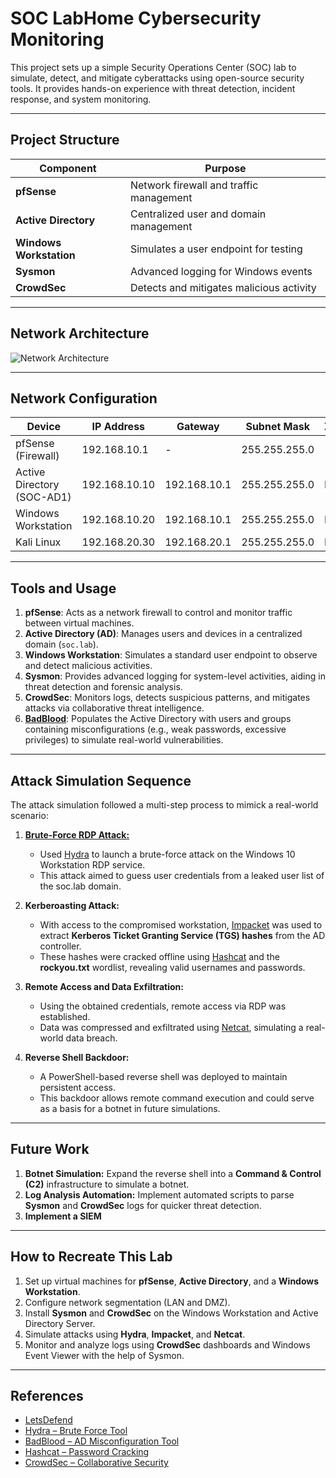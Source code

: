 # SOC LabHome Cybersecurity Monitoring

This project sets up a simple Security Operations Center (SOC) lab to simulate, detect, and mitigate cyberattacks using open-source security tools. It provides hands-on experience with threat detection, incident response, and system monitoring.

---

## Project Structure

| Component             | Purpose                                   |
|-----------------------|-------------------------------------------|
| **pfSense**           | Network firewall and traffic management   |
| **Active Directory**  | Centralized user and domain management    |
| **Windows Workstation**| Simulates a user endpoint for testing    |
| **Sysmon**            | Advanced logging for Windows events       |
| **CrowdSec**          | Detects and mitigates malicious activity  |

---

## Network Architecture

![Network Architecture](https://github.com/user-attachments/assets/3a6ae53d-8579-4038-8958-1352c3359474)

---

## Network Configuration

| Device                 | IP Address       | Gateway        | Subnet Mask     | Zone    |
|------------------------|------------------|----------------|-----------------|---------|
| pfSense (Firewall)     | 192.168.10.1     | -              | 255.255.255.0   | -       |
| Active Directory (SOC-AD1) | 192.168.10.10    | 192.168.10.1  | 255.255.255.0   | LAN     |
| Windows Workstation    | 192.168.10.20    | 192.168.10.1   | 255.255.255.0   | LAN     |
| Kali Linux             | 192.168.20.30    | 192.168.20.1   | 255.255.255.0   | DMZ     |

---

## Tools and Usage

1. **pfSense**: Acts as a network firewall to control and monitor traffic between virtual machines.  
2. **Active Directory (AD)**: Manages users and devices in a centralized domain (`soc.lab`).  
3. **Windows Workstation**: Simulates a standard user endpoint to observe and detect malicious activities.  
4. **Sysmon**: Provides advanced logging for system-level activities, aiding in threat detection and forensic analysis.  
5. **CrowdSec**: Monitors logs, detects suspicious patterns, and mitigates attacks via collaborative threat intelligence.  
6. **[BadBlood](https://github.com/davidprowe/BadBlood)**: Populates the Active Directory with users and groups containing misconfigurations (e.g., weak passwords, excessive privileges) to simulate real-world vulnerabilities.  

---

## Attack Simulation Sequence

The attack simulation followed a multi-step process to mimick a real-world scenario:

1. **[Brute-Force RDP Attack:](https://github.com/NunooFerreira/SOC-HomeLab-Cyber-Monitoring/tree/main/attack-simulations/rdp-bruteforce#simulated-attack-rdp-brute-force)**  
   - Used [Hydra](https://hackviser.com/tactics/tools/hydra) to launch a brute-force attack on the Windows 10 Workstation RDP service.  
   - This attack aimed to guess user credentials from a leaked user list of the soc.lab domain.  

2. **Kerberoasting Attack:**  
   - With access to the compromised workstation, [Impacket](https://github.com/fortra/impacket) was used to extract **Kerberos Ticket Granting Service (TGS) hashes** from the AD controller.  
   - These hashes were cracked offline using [Hashcat](https://github.com/hashcat/hashcat) and the **rockyou.txt** wordlist, revealing valid usernames and passwords.  

3. **Remote Access and Data Exfiltration:**  
   - Using the obtained credentials, remote access via RDP was established.  
   - Data was compressed and exfiltrated using [Netcat](https://nmap.org/ncat/), simulating a real-world data breach.  

4. **Reverse Shell Backdoor:**  
   - A PowerShell-based reverse shell was deployed to maintain persistent access.  
   - This backdoor allows remote command execution and could serve as a basis for a botnet in future simulations.  

---

## Future Work

1. **Botnet Simulation:** Expand the reverse shell into a **Command & Control (C2)** infrastructure to simulate a botnet.  
2. **Log Analysis Automation:** Implement automated scripts to parse **Sysmon** and **CrowdSec** logs for quicker threat detection.  
3. **Implement a SIEM**

---

## How to Recreate This Lab

1. Set up virtual machines for **pfSense**, **Active Directory**, and a **Windows Workstation**.  
2. Configure network segmentation (LAN and DMZ).  
3. Install **Sysmon** and **CrowdSec** on the Windows Workstation and Active Directory Server.  
4. Simulate attacks using **Hydra**, **Impacket**, and **Netcat**.  
5. Monitor and analyze logs using **CrowdSec** dashboards and Windows Event Viewer with the help of Sysmon.  

---

## References

- [LetsDefend](https://app.letsdefend.io/training/lessons/building-a-soc-lab-at-home)
- [Hydra – Brute Force Tool](https://hackviser.com/tactics/tools/hydra)  
- [BadBlood – AD Misconfiguration Tool](https://github.com/davidprowe/BadBlood)  
- [Hashcat – Password Cracking](https://github.com/hashcat/hashcat)  
- [CrowdSec – Collaborative Security](https://www.crowdsec.net/)

